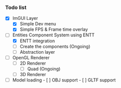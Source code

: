 ### Todo list

- [X] ImGUI Layer
	- [X] Simple Dev menu
	- [X] Simple FPS & Frame time overlay
- [ ] Entities Component System using ENTT
	- [X] ENTT integration
	- [ ] Create the components (Ongoing)
	- [ ] Abstraction layer
- [ ] OpenGL Renderer
	- [ ] 2D Renderer
		- [ ] Quad  (Ongoing)
	- [ ] 3D Renderer
- [ ] Model loading
	  - [ ] OBJ support
	  - [ ] GLTF support